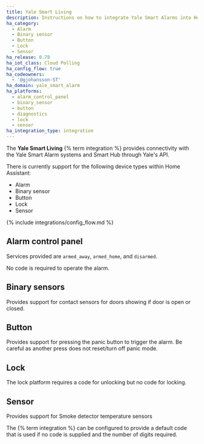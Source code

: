 ```yaml
---
title: Yale Smart Living
description: Instructions on how to integrate Yale Smart Alarms into Home Assistant.
ha_category:
  - Alarm
  - Binary sensor
  - Button
  - Lock
  - Sensor
ha_release: 0.78
ha_iot_class: Cloud Polling
ha_config_flow: true
ha_codeowners:
  - '@gjohansson-ST'
ha_domain: yale_smart_alarm
ha_platforms:
  - alarm_control_panel
  - binary_sensor
  - button
  - diagnostics
  - lock
  - sensor
ha_integration_type: integration
---
```


The **Yale Smart Living** {% term integration %} provides connectivity with the Yale Smart Alarm systems and Smart Hub through Yale's API.

There is currently support for the following device types within Home Assistant:

- Alarm
- Binary sensor
- Button
- Lock
- Sensor

{% include integrations/config_flow.md %}

## Alarm control panel

Services provided are `armed_away`, `armed_home`, and `disarmed`.

No code is required to operate the alarm.

## Binary sensors

Provides support for contact sensors for doors showing if door is open or closed.

## Button

Provides support for pressing the panic button to trigger the alarm. Be careful as another press does not reset/turn off panic mode.

## Lock

The lock platform requires a code for unlocking but no code for locking.

## Sensor

Provides support for Smoke detector temperature sensors

The {% term integration %} can be configured to provide a default code that is used if no code is supplied and the number of digits required.
